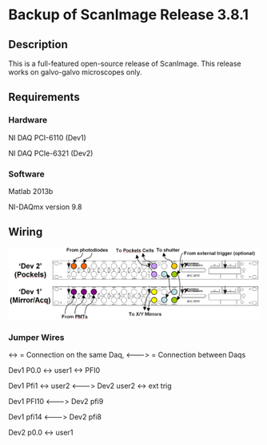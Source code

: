 # Backup of ScanImage Release 3.8.1
## Description
This is a full-featured open-source release of ScanImage.  This release works on galvo-galvo microscopes only.

## Requirements
### Hardware
NI DAQ PCI-6110 (Dev1)

NI DAQ PCIe-6321 (Dev2)

### Software
Matlab 2013b

NI-DAQmx version 9.8


## Wiring
![Wiring schematic](https://github.com/Llamero/ScanImage_3.8.1/blob/main/Images/BreakoutBoxWiringDiagram2.png)
### Jumper Wires
<-> = Connection on the same Daq, <---> = Connection between Daqs

Dev1 P0.0 <-> user1 <-> PFI0

Dev1 Pfi1 <-> user2 <---> Dev2 user2 <-> ext trig

Dev1 PFI10 <---> Dev2 pfi9

Dev1 pfi14 <---> Dev2 pfi8

Dev2 p0.0 <-> user1
